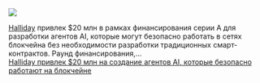 <!--2025-03-18 14:37:01-->
<div class="yb">
  <div class="rss smaller1 habr"><img src="https://habrastorage.org/getpro/habr/upload_files/d4a/3e0/ca6/d4a3e0ca627a1a5dc920c31e2707e0c2.png" /><p><a href="https://halliday.xyz/">Halliday</a>&nbsp;привлек $20 млн в рамках финансирования серии A для разработки агентов AI, которые могут безопасно работать в сетях блокчейна без необходимости разработки традиционных смарт-контрактов. Раунд финансирования,... <br><a class="light" href="https://habr.com/ru/companies/bothub/news/892026/?utm_source=habrahabr&utm_medium=rss&utm_campaign=892026">Halliday привлек $20 млн на создание агентов AI, которые безопасно работают на блокчейне</a></div>
</div>
